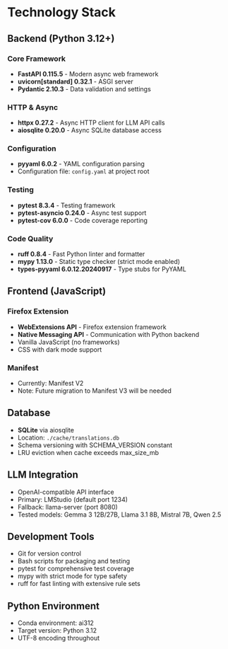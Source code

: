 # Technology Stack

## Backend (Python 3.12+)

### Core Framework
- **FastAPI 0.115.5** - Modern async web framework
- **uvicorn[standard] 0.32.1** - ASGI server
- **Pydantic 2.10.3** - Data validation and settings

### HTTP & Async
- **httpx 0.27.2** - Async HTTP client for LLM API calls
- **aiosqlite 0.20.0** - Async SQLite database access

### Configuration
- **pyyaml 6.0.2** - YAML configuration parsing
- Configuration file: `config.yaml` at project root

### Testing
- **pytest 8.3.4** - Testing framework
- **pytest-asyncio 0.24.0** - Async test support
- **pytest-cov 6.0.0** - Code coverage reporting

### Code Quality
- **ruff 0.8.4** - Fast Python linter and formatter
- **mypy 1.13.0** - Static type checker (strict mode enabled)
- **types-pyyaml 6.0.12.20240917** - Type stubs for PyYAML

## Frontend (JavaScript)

### Firefox Extension
- **WebExtensions API** - Firefox extension framework
- **Native Messaging API** - Communication with Python backend
- Vanilla JavaScript (no frameworks)
- CSS with dark mode support

### Manifest
- Currently: Manifest V2
- Note: Future migration to Manifest V3 will be needed

## Database
- **SQLite** via aiosqlite
- Location: `./cache/translations.db`
- Schema versioning with SCHEMA_VERSION constant
- LRU eviction when cache exceeds max_size_mb

## LLM Integration
- OpenAI-compatible API interface
- Primary: LMStudio (default port 1234)
- Fallback: llama-server (port 8080)
- Tested models: Gemma 3 12B/27B, Llama 3.1 8B, Mistral 7B, Qwen 2.5

## Development Tools
- Git for version control
- Bash scripts for packaging and testing
- pytest for comprehensive test coverage
- mypy with strict mode for type safety
- ruff for fast linting with extensive rule sets

## Python Environment
- Conda environment: ai312
- Target version: Python 3.12
- UTF-8 encoding throughout
